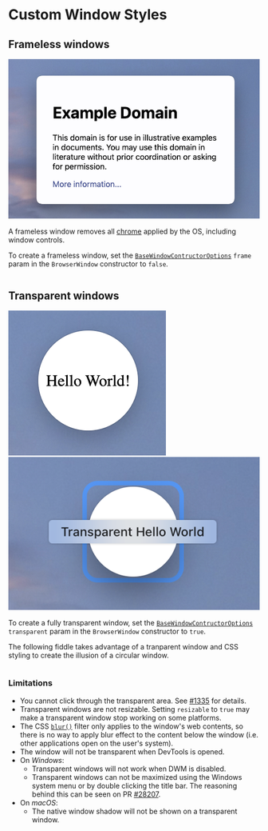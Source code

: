 # Custom Window Styles

## Frameless windows

![Frameless Window](../images/frameless-window.png)

A frameless window removes all [chrome][] applied by the OS, including window controls.

To create a frameless window, set the [`BaseWindowContructorOptions`][] `frame` param in the `BrowserWindow` constructor to `false`.

```fiddle docs/fiddles/features/window-customization/custom-window-styles/frameless-windows

```

## Transparent windows

![Transparent Window](../images/transparent-window.png)
![Transparent Window in macOS Mission Control](../images/transparent-window-mission-control.png)

To create a fully transparent window, set the [`BaseWindowContructorOptions`][] `transparent` param in the `BrowserWindow` constructor to `true`.

The following fiddle takes advantage of a tranparent window and CSS styling to create
the illusion of a circular window.

```fiddle docs/fiddles/features/window-customization/custom-window-styles/transparent-windows

```

### Limitations

* You cannot click through the transparent area. See
  [#1335](https://github.com/electron/electron/issues/1335) for details.
* Transparent windows are not resizable. Setting `resizable` to `true` may make
  a transparent window stop working on some platforms.
* The CSS [`blur()`][] filter only applies to the window's web contents, so there is
  no way to apply blur effect to the content below the window (i.e. other applications
  open on the user's system).
* The window will not be transparent when DevTools is opened.
* On _Windows_:
  * Transparent windows will not work when DWM is disabled.
  * Transparent windows can not be maximized using the Windows system menu or by double
  clicking the title bar. The reasoning behind this can be seen on
  PR [#28207](https://github.com/electron/electron/pull/28207).
* On _macOS_:
  * The native window shadow will not be shown on a transparent window.

[`BaseWindowContructorOptions`]: ../api/structures/base-window-options.md
[`blur()`]: https://developer.mozilla.org/en-US/docs/Web/CSS/filter-function/blur()
[chrome]: https://developer.mozilla.org/en-US/docs/Glossary/Chrome
